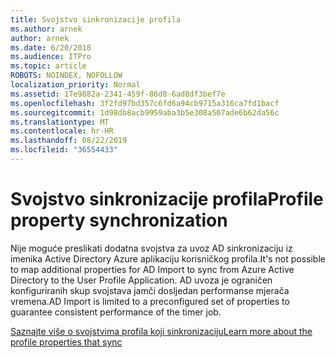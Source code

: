 ```yaml
---
title: Svojstvo sinkronizacije profila
ms.author: arnek
author: arnek
ms.date: 6/20/2018
ms.audience: ITPro
ms.topic: article
ROBOTS: NOINDEX, NOFOLLOW
localization_priority: Normal
ms.assetid: 17e9882a-2341-459f-86d8-6ad8df3bef7e
ms.openlocfilehash: 3f2fd97bd357c6fd6a94cb9715a316ca7fd1bacf
ms.sourcegitcommit: 1d98db8acb9959aba3b5e308a567ade6b62da56c
ms.translationtype: MT
ms.contentlocale: hr-HR
ms.lasthandoff: 08/22/2019
ms.locfileid: "36554433"
---
```

# <a name="profile-property-synchronization"></a><span data-ttu-id="1a348-102">Svojstvo sinkronizacije profila</span><span class="sxs-lookup"><span data-stu-id="1a348-102">Profile property synchronization</span></span>

<span data-ttu-id="1a348-103">Nije moguće preslikati dodatna svojstva za uvoz AD sinkronizaciju iz imenika Active Directory Azure aplikaciju korisničkog profila.</span><span class="sxs-lookup"><span data-stu-id="1a348-103">It's not possible to map additional properties for AD Import to sync from Azure Active Directory to the User Profile Application.</span></span> <span data-ttu-id="1a348-104">AD uvoza je ograničen konfiguriranih skup svojstava jamči dosljedan performanse mjerača vremena.</span><span class="sxs-lookup"><span data-stu-id="1a348-104">AD Import is limited to a preconfigured set of properties to guarantee consistent performance of the timer job.</span></span>
  
[<span data-ttu-id="1a348-105">Saznajte više o svojstvima profila koji sinkronizaciju</span><span class="sxs-lookup"><span data-stu-id="1a348-105">Learn more about the profile properties that sync</span></span>](https://go.microsoft.com/fwlink/?linkid=875671)
  

